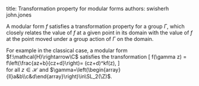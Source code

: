 title: Transformation property for modular forms
authors:
    swisherh
    john.jones

A <a knowl="lmfdb/mf">modular form</a> $f$ satisfies a transformation property for a group $\Gamma$, which closely relates the value of $f$ at a given point in its domain with the value of $f$ at the point moved under a group action of $\Gamma$ on the domain.

For example in the classical case, a modular form $f:\mathcal{H}\rightarrow\C$ satisfies the transformation
\[
f(\gamma z) = f\left(\frac{az+b}{cz+d}\right)= (cz+d)^kf(z),
\]  
for all $z\in\mathcal{H}$ and $\gamma=\left(\begin{array}{ll}a&b\\c&d\end{array}\right)\in\SL_2(\Z)$.

